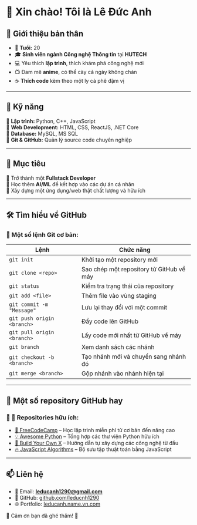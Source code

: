 # 👋 Xin chào! Tôi là **Lê Đức Anh**  

## 🧑 Giới thiệu bản thân  
- 🎂 **Tuổi:** 20  
- 🎓 **Sinh viên ngành Công nghệ Thông tin** tại **HUTECH**  
- 💻 Yêu thích **lập trình**, thích khám phá công nghệ mới  
- 📺 Đam mê **anime**, có thể cày cả ngày không chán  
- ☕ **Thích code** kèm theo một ly cà phê đậm vị  

---

## 🚀 Kỹ năng  
🔹 **Lập trình:** Python, C++, JavaScript  
🔹 **Web Development:** HTML, CSS, ReactJS, .NET Core  
🔹 **Database:** MySQL, MS SQL  
🔹 **Git & GitHub:** Quản lý source code chuyên nghiệp  

---

## 🎯 Mục tiêu  
🎯 Trở thành một **Fullstack Developer**  
🎯 Học thêm **AI/ML** để kết hợp vào các dự án cá nhân  
🎯 Xây dựng một ứng dụng/web thật chất lượng và hữu ích  

---

## 🛠️ Tìm hiểu về GitHub  
### 🔹 Một số lệnh Git cơ bản:  
| Lệnh | Chức năng |
|------|----------|
| `git init` | Khởi tạo một repository mới |
| `git clone <repo>` | Sao chép một repository từ GitHub về máy |
| `git status` | Kiểm tra trạng thái của repository |
| `git add <file>` | Thêm file vào vùng staging |
| `git commit -m "Message"` | Lưu lại thay đổi với một commit |
| `git push origin <branch>` | Đẩy code lên GitHub |
| `git pull origin <branch>` | Lấy code mới nhất từ GitHub về máy |
| `git branch` | Xem danh sách các nhánh |
| `git checkout -b <branch>` | Tạo nhánh mới và chuyển sang nhánh đó |
| `git merge <branch>` | Gộp nhánh vào nhánh hiện tại |

---

## 🌟 Một số repository GitHub hay  
### 🔹 📂 Repositories hữu ích:  
- [📌 FreeCodeCamp](https://github.com/freeCodeCamp/freeCodeCamp) – Học lập trình miễn phí từ cơ bản đến nâng cao  
- [💡 Awesome Python](https://github.com/vinta/awesome-python) – Tổng hợp các thư viện Python hữu ích  
- [🚀 Build Your Own X](https://github.com/codecrafters-io/build-your-own-x) – Hướng dẫn tự xây dựng các công nghệ từ đầu  
- [🔥 JavaScript Algorithms](https://github.com/trekhleb/javascript-algorithms) – Bộ sưu tập thuật toán bằng JavaScript  

---

## 📫 Liên hệ  
- 📧 Email: **leducanh1290@gmail.com**  
- 🔗 GitHub: [github.com/leducnh1290](https://github.com/leducnh1290)  
- 🌐 Portfolio: [leducanh.name.vn.com](https://leducanh.name.vn.comm)  

💙 Cảm ơn bạn đã ghé thăm! 🚀  
